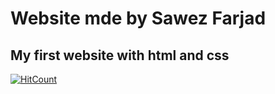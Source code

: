 # Website mde by Sawez Farjad
## My first website with html and css
[![HitCount](http://hits.dwyl.com/sawez123/C-49.svg)](http://hits.dwyl.com/sawez123/C-49)

